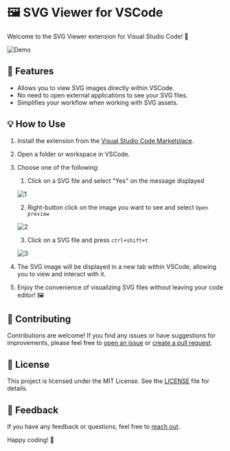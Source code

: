 # 🖼️ SVG Viewer for VSCode

Welcome to the SVG Viewer extension for Visual Studio Code! 🎉

![Demo](https://github.com/Dheovani/SVG-Viewer/assets/79609196/654ae0bc-c8b9-4ed2-bdf4-836a0e09e4e6)

## 🚀 Features

- Allows you to view SVG images directly within VSCode.
- No need to open external applications to see your SVG files.
- Simplifies your workflow when working with SVG assets.

## 💡 How to Use

1. Install the extension from the [Visual Studio Code Marketplace](https://marketplace.visualstudio.com/items?itemName=Dheovani.svg-viewer).

2. Open a folder or workspace in VSCode.

3. Choose one of the following:

    1. Click on a SVG file and select "Yes" on the message displayed

    ![1](https://github.com/Dheovani/SVG-Viewer/assets/79609196/e346e45a-3faf-446f-8bb8-1576c4638f02)
  
    2. Right-button click on the image you want to see and select `Open preview`

    ![2](https://github.com/Dheovani/SVG-Viewer/assets/79609196/07a592b8-82b3-4241-a488-a63397974b23)

    3. Click on a SVG file and press `ctrl+shift+t`

    ![3](https://github.com/Dheovani/SVG-Viewer/assets/79609196/0b83f194-4b44-44bd-9efd-0bc5aaa18abe)

4. The SVG image will be displayed in a new tab within VSCode, allowing you to view and interact with it.

5. Enjoy the convenience of visualizing SVG files without leaving your code editor! 🖼️

## 🤝 Contributing

Contributions are welcome! If you find any issues or have suggestions for improvements, please feel free to [open an issue](https://github.com/Dheovani/SVG-Visualizer/issues) or [create a pull request](https://github.com/Dheovani/SVG-Visualizer/pulls).

## 📝 License

This project is licensed under the MIT License. See the [LICENSE](https://github.com/Dheovani/SVG-Viewer/blob/HEAD/LICENSE) file for details.

## 📢 Feedback

If you have any feedback or questions, feel free to [reach out](mailto:dheovani_xavier@outlook.com).

Happy coding! 🚀
